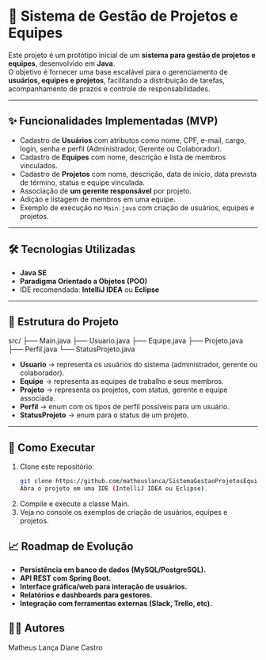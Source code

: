 # 📌 Sistema de Gestão de Projetos e Equipes

Este projeto é um protótipo inicial de um **sistema para gestão de projetos e equipes**, desenvolvido em **Java**.  
O objetivo é fornecer uma base escalável para o gerenciamento de **usuários, equipes e projetos**, facilitando a distribuição de tarefas, acompanhamento de prazos e controle de responsabilidades.

---

## ✨ Funcionalidades Implementadas (MVP)

- Cadastro de **Usuários** com atributos como nome, CPF, e-mail, cargo, login, senha e perfil (Administrador, Gerente ou Colaborador).
- Cadastro de **Equipes** com nome, descrição e lista de membros vinculados.
- Cadastro de **Projetos** com nome, descrição, data de início, data prevista de término, status e equipe vinculada.
- Associação de **um gerente responsável** por projeto.
- Adição e listagem de membros em uma equipe.
- Exemplo de execução no `Main.java` com criação de usuários, equipes e projetos.

---

## 🛠️ Tecnologias Utilizadas

- **Java SE**  
- **Paradigma Orientado a Objetos (POO)**  
- IDE recomendada: **IntelliJ IDEA** ou **Eclipse**  

---

## 📂 Estrutura do Projeto
src/
├── Main.java
├── Usuario.java
├── Equipe.java
├── Projeto.java
├── Perfil.java
└── StatusProjeto.java


- **Usuario** → representa os usuários do sistema (administrador, gerente ou colaborador).  
- **Equipe** → representa as equipes de trabalho e seus membros.  
- **Projeto** → representa os projetos, com status, gerente e equipe associada.  
- **Perfil** → enum com os tipos de perfil possíveis para um usuário.  
- **StatusProjeto** → enum para o status de um projeto.  

---

## 🚀 Como Executar

1. Clone este repositório:
   ```bash
   git clone https://github.com/matheuslanca/SistemaGestaoProjetosEquipes.git
   Abra o projeto em uma IDE (IntelliJ IDEA ou Eclipse).
2. Compile e execute a classe Main.
3. Veja no console os exemplos de criação de usuários, equipes e projetos.

## 📈 Roadmap de Evolução
- **Persistência em banco de dados (MySQL/PostgreSQL).**
- **API REST com Spring Boot.**
- **Interface gráfica/web para interação de usuários.**
- **Relatórios e dashboards para gestores.**
- **Integração com ferramentas externas (Slack, Trello, etc).**

## 👨‍💻 Autores
Matheus Lança
Diane Castro

